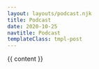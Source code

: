 ```yaml
---
layout: layouts/podcast.njk
title: Podcast
date: 2020-10-25
navtitle: Podcast
templateClass: tmpl-post
---
```


{{ content }}

